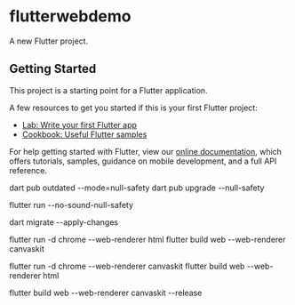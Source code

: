# flutterwebdemo

A new Flutter project.

## Getting Started

This project is a starting point for a Flutter application.

A few resources to get you started if this is your first Flutter project:

- [Lab: Write your first Flutter app](https://flutter.dev/docs/get-started/codelab)
- [Cookbook: Useful Flutter samples](https://flutter.dev/docs/cookbook)

For help getting started with Flutter, view our
[online documentation](https://flutter.dev/docs), which offers tutorials,
samples, guidance on mobile development, and a full API reference.



dart pub outdated --mode=null-safety
dart pub upgrade --null-safety

flutter run --no-sound-null-safety

dart migrate --apply-changes

flutter run -d chrome --web-renderer html
flutter build web --web-renderer canvaskit

flutter run -d chrome --web-renderer canvaskit
flutter build web --web-renderer html

flutter build web --web-renderer canvaskit --release